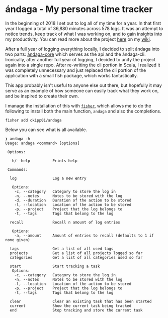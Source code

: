 # ándaga - My personal time tracker

In the beginning of 2018 I set out to log all of my time for a year. In that
first year I logged a total of 36,880 minutes across 578 logs. It was an attempt
to notice trends, keep track of what I was working on, and to gain insights into
my productivity. You can read more about the project
[here](https://chris-kipp.io/andaga) on my [wiki](https://chris-kipp.io/wiki).

After a full year of logging everything locally, I decided to split ándaga into
two parts: [ándaga-core](https://github.com/ckipp01/andaga-core) which serves as
the api and the ándaga-cli. Ironically, after another full year of logging, I
decided to unify the project again into a single repo. After re-writing the cli
portion in Scala, I realized it was completely unnecessary and just replaced the
cli portion of the application with a small fish package, which works
fantastically.

This app probably isn't useful to anyone else out there, but hopefully it may serve as an
example of how someone can easily track what they work on, and be inspired to create
their own.

I manage the installation of this with
[`fisher`](https://github.com/jorgebucaran/fisher), which allows me to do the
following to install both the main function, `andaga` and also the completions.

```fish
fisher add ckipp01/andaga
```

Below you can see what is all available.

```text
❯ andaga -h
Usage: andaga <command> [options]

 Options:

  -h/--help          Prints help

 Commands:

  log                Log a new entry

   Options:
    -c, --category   Category to store the log in
    -n, --notes      Notes to be stored with the log
    -d, --duration   Duration of the action to be stored
    -l, --location   Location of the action to be stored
    -p, --project    Project that the log belongs to
    -t, --tags       Tags that belong to the log

  recall             Recall n amount of log entries

   Options:
    -a, --amount     Amount of entries to recall (defaults to 1 if none given)

  tags               Get a list of all used tags
  projects           Get a list of all projects logged so far
  categories         Get a list of all categories used so far

  start              Start tracking a task
   Options:
    -c, --category   Category to store the log in
    -n, --notes      Notes to be stored with the log
    -l, --location   Location of the action to be stored
    -p, --project    Project that the log belongs to
    -t, --tags       Tags that belong to the log

  clear              Clear an existing task that has been started
  current            Show the current task being tracked
  end                Stop tracking and store the current task
```
